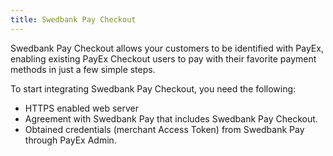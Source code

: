 ```yaml
---
title: Swedbank Pay Checkout
---
```


Swedbank Pay Checkout allows your customers to be identified with PayEx,
enabling existing PayEx Checkout users to pay with their favorite payment
methods in just a few simple steps.

To start integrating Swedbank Pay Checkout, you need the following:

* HTTPS enabled web server
* Agreement with Swedbank Pay that includes Swedbank Pay Checkout.
* Obtained credentials (merchant Access Token) from Swedbank Pay through PayEx Admin.
